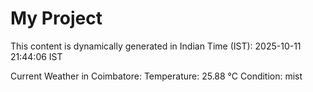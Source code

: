 # My Project

This content is dynamically generated in Indian Time (IST): 2025-10-11 21:44:06 IST


Current Weather in Coimbatore:
Temperature: 25.88 °C
Condition: mist

